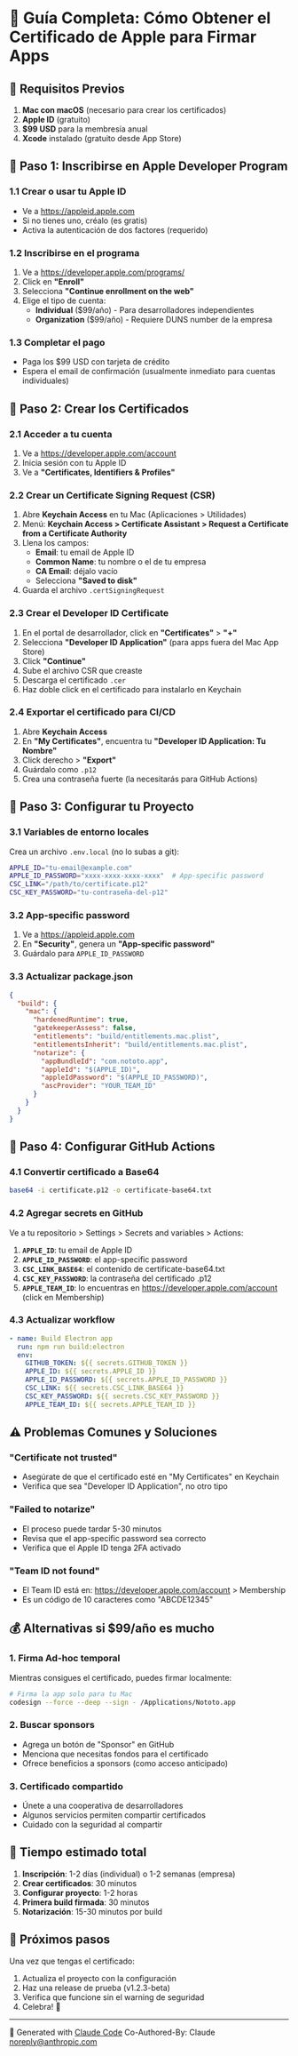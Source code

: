 # 🍎 Guía Completa: Cómo Obtener el Certificado de Apple para Firmar Apps

## 📝 Requisitos Previos

1. **Mac con macOS** (necesario para crear los certificados)
2. **Apple ID** (gratuito)
3. **$99 USD** para la membresía anual
4. **Xcode** instalado (gratuito desde App Store)

## 🚀 Paso 1: Inscribirse en Apple Developer Program

### 1.1 Crear o usar tu Apple ID

- Ve a https://appleid.apple.com
- Si no tienes uno, créalo (es gratis)
- Activa la autenticación de dos factores (requerido)

### 1.2 Inscribirse en el programa

1. Ve a https://developer.apple.com/programs/
2. Click en **"Enroll"**
3. Selecciona **"Continue enrollment on the web"**
4. Elige el tipo de cuenta:
   - **Individual** ($99/año) - Para desarrolladores independientes
   - **Organization** ($99/año) - Requiere DUNS number de la empresa

### 1.3 Completar el pago

- Paga los $99 USD con tarjeta de crédito
- Espera el email de confirmación (usualmente inmediato para cuentas individuales)

## 🔐 Paso 2: Crear los Certificados

### 2.1 Acceder a tu cuenta

1. Ve a https://developer.apple.com/account
2. Inicia sesión con tu Apple ID
3. Ve a **"Certificates, Identifiers & Profiles"**

### 2.2 Crear un Certificate Signing Request (CSR)

1. Abre **Keychain Access** en tu Mac (Aplicaciones > Utilidades)
2. Menú: **Keychain Access > Certificate Assistant > Request a Certificate from a Certificate Authority**
3. Llena los campos:
   - **Email**: tu email de Apple ID
   - **Common Name**: tu nombre o el de tu empresa
   - **CA Email**: déjalo vacío
   - Selecciona **"Saved to disk"**
4. Guarda el archivo `.certSigningRequest`

### 2.3 Crear el Developer ID Certificate

1. En el portal de desarrollador, click en **"Certificates"** > **"+"**
2. Selecciona **"Developer ID Application"** (para apps fuera del Mac App Store)
3. Click **"Continue"**
4. Sube el archivo CSR que creaste
5. Descarga el certificado `.cer`
6. Haz doble click en el certificado para instalarlo en Keychain

### 2.4 Exportar el certificado para CI/CD

1. Abre **Keychain Access**
2. En **"My Certificates"**, encuentra tu **"Developer ID Application: Tu Nombre"**
3. Click derecho > **"Export"**
4. Guárdalo como `.p12`
5. Crea una contraseña fuerte (la necesitarás para GitHub Actions)

## 🔧 Paso 3: Configurar tu Proyecto

### 3.1 Variables de entorno locales

Crea un archivo `.env.local` (no lo subas a git):

```bash
APPLE_ID="tu-email@example.com"
APPLE_ID_PASSWORD="xxxx-xxxx-xxxx-xxxx"  # App-specific password
CSC_LINK="/path/to/certificate.p12"
CSC_KEY_PASSWORD="tu-contraseña-del-p12"
```

### 3.2 App-specific password

1. Ve a https://appleid.apple.com
2. En **"Security"**, genera un **"App-specific password"**
3. Guárdalo para `APPLE_ID_PASSWORD`

### 3.3 Actualizar package.json

```json
{
  "build": {
    "mac": {
      "hardenedRuntime": true,
      "gatekeeperAssess": false,
      "entitlements": "build/entitlements.mac.plist",
      "entitlementsInherit": "build/entitlements.mac.plist",
      "notarize": {
        "appBundleId": "com.nototo.app",
        "appleId": "$(APPLE_ID)",
        "appleIdPassword": "$(APPLE_ID_PASSWORD)",
        "ascProvider": "YOUR_TEAM_ID"
      }
    }
  }
}
```

## 🤖 Paso 4: Configurar GitHub Actions

### 4.1 Convertir certificado a Base64

```bash
base64 -i certificate.p12 -o certificate-base64.txt
```

### 4.2 Agregar secrets en GitHub

Ve a tu repositorio > Settings > Secrets and variables > Actions:

1. **`APPLE_ID`**: tu email de Apple ID
2. **`APPLE_ID_PASSWORD`**: el app-specific password
3. **`CSC_LINK_BASE64`**: el contenido de certificate-base64.txt
4. **`CSC_KEY_PASSWORD`**: la contraseña del certificado .p12
5. **`APPLE_TEAM_ID`**: lo encuentras en https://developer.apple.com/account (click en Membership)

### 4.3 Actualizar workflow

```yaml
- name: Build Electron app
  run: npm run build:electron
  env:
    GITHUB_TOKEN: ${{ secrets.GITHUB_TOKEN }}
    APPLE_ID: ${{ secrets.APPLE_ID }}
    APPLE_ID_PASSWORD: ${{ secrets.APPLE_ID_PASSWORD }}
    CSC_LINK: ${{ secrets.CSC_LINK_BASE64 }}
    CSC_KEY_PASSWORD: ${{ secrets.CSC_KEY_PASSWORD }}
    APPLE_TEAM_ID: ${{ secrets.APPLE_TEAM_ID }}
```

## ⚠️ Problemas Comunes y Soluciones

### "Certificate not trusted"

- Asegúrate de que el certificado esté en "My Certificates" en Keychain
- Verifica que sea "Developer ID Application", no otro tipo

### "Failed to notarize"

- El proceso puede tardar 5-30 minutos
- Revisa que el app-specific password sea correcto
- Verifica que el Apple ID tenga 2FA activado

### "Team ID not found"

- El Team ID está en: https://developer.apple.com/account > Membership
- Es un código de 10 caracteres como "ABCDE12345"

## 💰 Alternativas si $99/año es mucho

### 1. **Firma Ad-hoc temporal**

Mientras consigues el certificado, puedes firmar localmente:

```bash
# Firma la app solo para tu Mac
codesign --force --deep --sign - /Applications/Nototo.app
```

### 2. **Buscar sponsors**

- Agrega un botón de "Sponsor" en GitHub
- Menciona que necesitas fondos para el certificado
- Ofrece beneficios a sponsors (como acceso anticipado)

### 3. **Certificado compartido**

- Únete a una cooperativa de desarrolladores
- Algunos servicios permiten compartir certificados
- Cuidado con la seguridad al compartir

## 📅 Tiempo estimado total

1. **Inscripción**: 1-2 días (individual) o 1-2 semanas (empresa)
2. **Crear certificados**: 30 minutos
3. **Configurar proyecto**: 1-2 horas
4. **Primera build firmada**: 30 minutos
5. **Notarización**: 15-30 minutos por build

## 🎯 Próximos pasos

Una vez que tengas el certificado:

1. Actualiza el proyecto con la configuración
2. Haz una release de prueba (v1.2.3-beta)
3. Verifica que funcione sin el warning de seguridad
4. Celebra! 🎉

---

🤖 Generated with [Claude Code](https://claude.ai/code)
Co-Authored-By: Claude <noreply@anthropic.com>
